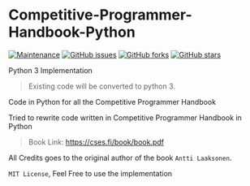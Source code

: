 # Competitive-Programmer-Handbook-Python

[![Maintenance](https://img.shields.io/badge/Maintained%3F-yes-green.svg)](https://github.com/abhishekgahlot/competitive-programmer-handbook-python/graphs/commit-activity) [![GitHub issues](https://img.shields.io/github/issues/abhishekgahlot/competitive-programmer-handbook-python)](https://github.com/abhishekgahlot/competitive-programmer-handbook-python/issues)
[![GitHub forks](https://img.shields.io/github/forks/abhishekgahlot/competitive-programmer-handbook-python?style=social)](https://github.com/abhishekgahlot/competitive-programmer-handbook-python/network) [![GitHub stars](https://img.shields.io/github/stars/abhishekgahlot/competitive-programmer-handbook-python?style=social)](https://github.com/abhishekgahlot/competitive-programmer-handbook-python/stargazers) 

Python 3 Implementation

>Existing code will be converted to python 3.

Code in Python for all the Competitive Programmer Handbook

Tried to rewrite code written in Competitive Programmer Handbook in Python

>Book Link: https://cses.fi/book/book.pdf

All Credits goes to the original author of the book `Antti Laaksonen`.

`MIT License`, Feel Free to use the implementation


